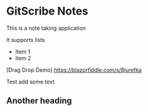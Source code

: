 # GitScribe Notes

This is a note taking application

It supports lists

* Item 1
* item 2

[Drag Drop Demo] https://blazorfiddle.com/s/8jurefka

[comment]: <> (a reference style link.)

<!--- your comment goes here -->

<!---
 your comment goes here too
-->


<!-- SEG REF 7ULQODC2 -->
Test add some text
<!-- SEG REF M5560ZCN -->
## Another heading